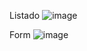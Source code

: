 

Listado
![image](https://github.com/user-attachments/assets/45eccc80-c93e-4860-8a97-1ea3dcc518f7)


Form
![image](https://github.com/user-attachments/assets/e93d5407-5746-4d67-9f44-e791331448b1)

